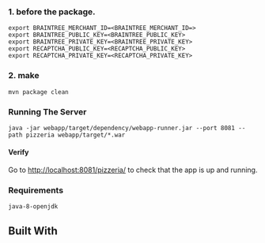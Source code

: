 ### 1. before the package. 

```
export BRAINTREE_MERCHANT_ID=<BRAINTREE_MERCHANT_ID=>
export BRAINTREE_PUBLIC_KEY=<BRAINTREE_PUBLIC_KEY>
export BRAINTREE_PRIVATE_KEY=<BRAINTREE_PRIVATE_KEY>
export RECAPTCHA_PUBLIC_KEY=<RECAPTCHA_PUBLIC_KEY>
export RECAPTCHA_PRIVATE_KEY=<RECAPTCHA_PRIVATE_KEY>
```

### 2. make
``
mvn package clean
``

### Running The Server
```
java -jar webapp/target/dependency/webapp-runner.jar --port 8081 --path pizzeria webapp/target/*.war
```

#### Verify

Go to [http://localhost:8081/pizzeria/](http://localhost:8081/pizzeria/) to check that the app is up and running.

### Requirements
```java-8-openjdk```

## Built With
